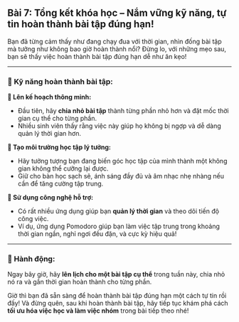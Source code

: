 ## Bài 7: Tổng kết khóa học – Nắm vững kỹ năng, tự tin hoàn thành bài tập đúng hạn!

Bạn đã từng cảm thấy như đang chạy đua với thời gian, nhìn đống bài tập mà tưởng như không bao giờ hoàn thành nổi? Đừng lo, với những mẹo sau, bạn sẽ thấy việc hoàn thành bài tập đúng hạn dễ như ăn kẹo!

---

### 📌 Kỹ năng hoàn thành bài tập:

**🔹 Lên kế hoạch thông minh:**
- Đầu tiên, hãy **chia nhỏ bài tập** thành từng phần nhỏ hơn và đặt mốc thời gian cụ thể cho từng phần. 
- Nhiều sinh viên thấy rằng việc này giúp họ không bị ngợp và dễ dàng quản lý thời gian hơn.

**🔹 Tạo môi trường học tập lý tưởng:**
- Hãy tưởng tượng bạn đang biến góc học tập của mình thành một không gian không thể cưỡng lại được. 
- Giữ cho bàn học sạch sẽ, ánh sáng đầy đủ và âm nhạc nhẹ nhàng nếu cần để tăng cường tập trung.

**🔹 Sử dụng công nghệ hỗ trợ:**
- Có rất nhiều ứng dụng giúp bạn **quản lý thời gian** và theo dõi tiến độ công việc. 
- Ví dụ, ứng dụng Pomodoro giúp bạn làm việc tập trung trong khoảng thời gian ngắn, nghỉ ngơi đều đặn, và cực kỳ hiệu quả!

---

### 🚀 Hành động:

Ngay bây giờ, hãy **lên lịch cho một bài tập cụ thể** trong tuần này, chia nhỏ nó ra và gắn thời gian hoàn thành cho từng phần. 

Giờ thì bạn đã sẵn sàng để hoàn thành bài tập đúng hạn một cách tự tin rồi đấy! Và đừng quên, sau khi hoàn thành bài tập, hãy tiếp tục khám phá cách **tối ưu hóa việc học và làm việc nhóm** trong bài tiếp theo nhé!